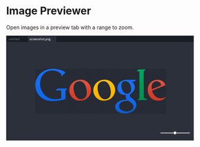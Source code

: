# Image Previewer

Open images in a preview tab with a range to zoom.

![Screenshot](./screenshot.png)

